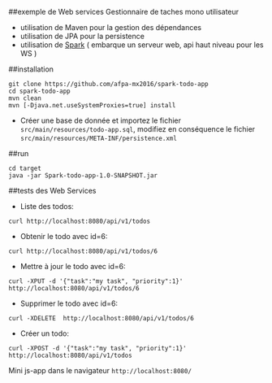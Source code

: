 ##exemple de Web services Gestionnaire de taches mono utilisateur 

 - utilisation de Maven pour la gestion des dépendances
 - utilisation de JPA  pour la persistence
 - utilisation de [Spark](http://sparkjava.com) ( embarque un serveur web, api haut niveau pour les WS )

##installation
```
git clone https://github.com/afpa-mx2016/spark-todo-app
cd spark-todo-app
mvn clean
mvn [-Djava.net.useSystemProxies=true] install
```

 - Créer une base de donnée et importez le fichier `src/main/resources/todo-app.sql`, modifiez en conséquence le fichier `src/main/resources/META-INF/persistence.xml`

##run
```
cd target
java -jar Spark-todo-app-1.0-SNAPSHOT.jar
```

##tests des Web Services

 - Liste des todos:

 ```
 curl http://localhost:8080/api/v1/todos
 ```

 - Obtenir le todo avec id=6:

 ```
 curl http://localhost:8080/api/v1/todos/6
 ```

 - Mettre à jour le todo avec id=6:

 ```
 curl -XPUT -d '{"task":"my task", "priority":1}' http://localhost:8080/api/v1/todos/6
 ```

 - Supprimer le todo avec id=6:

 ```
 curl -XDELETE  http://localhost:8080/api/v1/todos/6
 ```

 - Créer un  todo:

 ```
 curl -XPOST -d '{"task":"my task", "priority":1}' http://localhost:8080/api/v1/todos
 ```


Mini js-app dans le navigateur `http://localhost:8080/`



